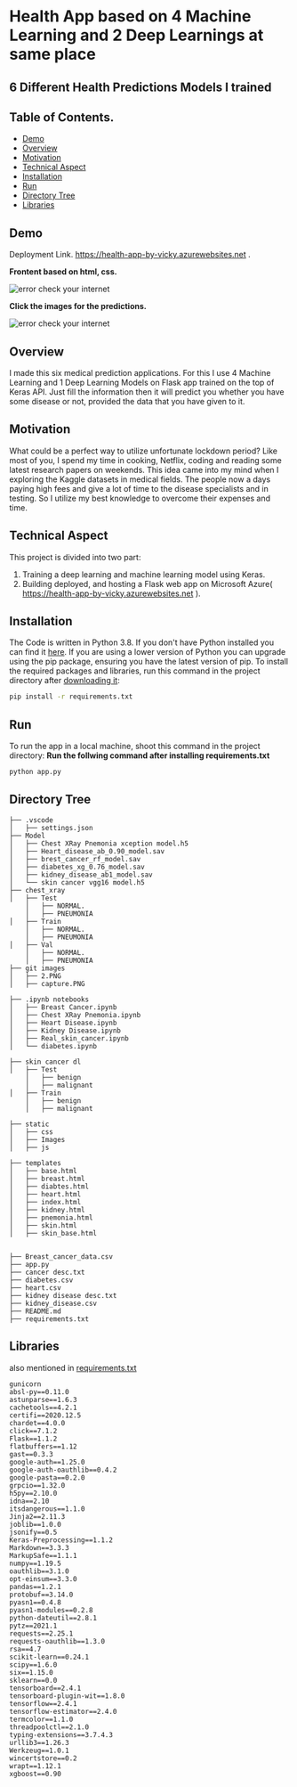 # Health App based on 4 Machine Learning and 2 Deep Learnings at same place
## 6 Different Health Predictions Models I trained
## Table of Contents.
  * [Demo](#demo)
  * [Overview](#overview)
  * [Motivation](#motivation)
  * [Technical Aspect](#technical-aspect)
  * [Installation](#installation)
  * [Run](#run)
  * [Directory Tree](#directory-tree)
  * [Libraries](#libraries)
  
  ## Demo
  Deployment Link. https://health-app-by-vicky.azurewebsites.net .
  
 
 __Frontent based on html, css.__
  
  ![error check your internet](https://github.com/IamVicky90/Health-App/blob/main/git%20images/Capture.PNG)
  
  
  __Click the images for the predictions.__
  
  ![error check your internet](https://github.com/IamVicky90/Health-App/blob/main/git%20images/1.PNG)
  
 

  
  ## Overview
I made this six medical prediction applications. For this I use 4 Machine Learning and 1 Deep Learning Models on Flask app trained on the top of Keras API. Just fill the information then it will predict you whether you have some disease or not, provided the data that you have given to it.
## Motivation
What could be a perfect way to utilize unfortunate lockdown period? Like most of you, I spend my time in cooking, Netflix, coding and reading some latest research papers on weekends. This idea came into my mind when I exploring the Kaggle datasets in medical fields. The people now a days paying high fees and give a lot of time to the disease specialists and in testing. So I utilize my best knowledge to overcome their expenses and time. 

## Technical Aspect
This project is divided into two part:
1. Training a deep learning and machine learning model using Keras.
2. Building deployed, and hosting a Flask web app on Microsoft Azure( https://health-app-by-vicky.azurewebsites.net ).

## Installation
The Code is written in Python 3.8. If you don't have Python installed you can find it [here](https://www.python.org/downloads/). If you are using a lower version of Python you can upgrade using the pip package, ensuring you have the latest version of pip. To install the required packages and libraries, run this command in the project directory after [downloading it](https://github.com/IamVicky90/Plant-Disease-Prediction/archive/main.zip):
```bash
pip install -r requirements.txt
```
## Run
To run the app in a local machine, shoot this command in the project directory:
__Run the follwing command after installing requirements.txt__
```bash
python app.py
```
## Directory Tree 
```
├── .vscode
│   ├── settings.json
├── Model
│   ├── Chest XRay Pnemonia xception model.h5
│   ├── Heart_disease_ab_0.90_model.sav
│   ├── brest_cancer_rf_model.sav
│   ├── diabetes_xg_0.76_model.sav
│   ├── kidney_disease_ab1_model.sav
│   └── skin cancer vgg16 model.h5
├── chest_xray
│   ├── Test
    │   ├── NORMAL.
    │   ├── PNEUMONIA
│   ├── Train
    │   ├── NORMAL.
    │   ├── PNEUMONIA
│   ├── Val
    │   ├── NORMAL.
    │   ├── PNEUMONIA
├── git images
│   ├── 2.PNG
│   ├── capture.PNG

├── .ipynb notebooks
│   ├── Breast Cancer.ipynb
│   ├── Chest XRay Pnemonia.ipynb
│   ├── Heart Disease.ipynb
│   ├── Kidney Disease.ipynb
│   ├── Real_skin_cancer.ipynb
│   └── diabetes.ipynb

├── skin cancer dl
│   ├── Test
    │   ├── benign
    │   ├── malignant
│   ├── Train
    │   ├── benign
    │   ├── malignant

├── static
│   ├── css
│   ├── Images
│   ├── js

├── templates
│   ├── base.html
│   ├── breast.html
│   ├── diabtes.html
│   ├── heart.html
│   ├── index.html
│   ├── kidney.html
│   ├── pnemonia.html
│   ├── skin.html
│   ├── skin_base.html


├── Breast_cancer_data.csv
├── app.py
├── cancer desc.txt
├── diabetes.csv
├── heart.csv
├── kidney disease desc.txt
├── kidney_disease.csv 
├── README.md
├── requirements.txt
```
## Libraries
also mentioned in [requirements.txt](https://github.com/IamVicky90/Health-App/blob/main/requirements.txt)
```
gunicorn
absl-py==0.11.0
astunparse==1.6.3
cachetools==4.2.1
certifi==2020.12.5
chardet==4.0.0
click==7.1.2
Flask==1.1.2
flatbuffers==1.12
gast==0.3.3
google-auth==1.25.0
google-auth-oauthlib==0.4.2
google-pasta==0.2.0
grpcio==1.32.0
h5py==2.10.0
idna==2.10
itsdangerous==1.1.0
Jinja2==2.11.3
joblib==1.0.0
jsonify==0.5
Keras-Preprocessing==1.1.2
Markdown==3.3.3
MarkupSafe==1.1.1
numpy==1.19.5
oauthlib==3.1.0
opt-einsum==3.3.0
pandas==1.2.1
protobuf==3.14.0
pyasn1==0.4.8
pyasn1-modules==0.2.8
python-dateutil==2.8.1
pytz==2021.1
requests==2.25.1
requests-oauthlib==1.3.0
rsa==4.7
scikit-learn==0.24.1
scipy==1.6.0
six==1.15.0
sklearn==0.0
tensorboard==2.4.1
tensorboard-plugin-wit==1.8.0
tensorflow==2.4.1
tensorflow-estimator==2.4.0
termcolor==1.1.0
threadpoolctl==2.1.0
typing-extensions==3.7.4.3
urllib3==1.26.3
Werkzeug==1.0.1
wincertstore==0.2
wrapt==1.12.1
xgboost==0.90
```

